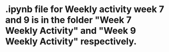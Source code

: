 # .ipynb file for Weekly activity week 7 and 9 is in the folder "Week 7 Weekly Activity" and "Week 9 Weekly Activity" respectively.
